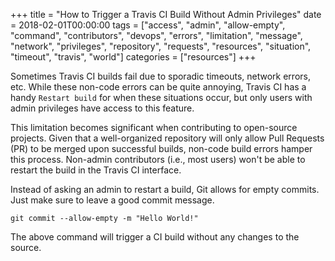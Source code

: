 +++
title = "How to Trigger a Travis CI Build Without Admin Privileges"
date = 2018-02-01T00:00:00
tags = ["access", "admin", "allow-empty", "command", "contributors", "devops", "errors", "limitation", "message", "network", "privileges", "repository", "requests", "resources", "situation", "timeout", "travis", "world"]
categories = ["resources"]
+++


Sometimes Travis CI builds fail due to sporadic timeouts, network errors, etc. While these non-code errors can be quite annoying, Travis CI has a handy `Restart build` for when these situations occur, but only users with admin privileges have access to this feature.

<!--more-->

This limitation becomes significant when contributing to open-source projects. Given that a well-organized repository will only allow Pull Requests (PR) to be merged upon successful builds, non-code build errors hamper this process. Non-admin contributors (i.e., most users) won't be able to restart the build in the Travis CI interface.

Instead of asking an admin to restart a build, Git allows for empty commits. Just make sure to leave a good commit message.

```posh
git commit --allow-empty -m "Hello World!"
```

The above command will trigger a CI build without any changes to the source.
